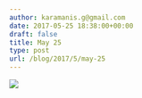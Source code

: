 ```yaml
---
author: karamanis.g@gmail.com
date: 2017-05-25 18:38:00+00:00
draft: false
title: May 25
type: post
url: /blog/2017/5/may-25
---
```


![](/images/2017-05-25-20175may-25/image-asset.jpeg)

